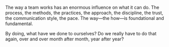 The way a team works has an enormous influence on what it can do. The process, the methods, the practices, the approach, the discipline, the trust, the communication style, the pace. The way—the how—is foundational and fundamental.

By doing, what have we done to ourselves? Do we really have to do that again, over and over month after month, year after year?
